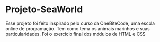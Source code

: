 # Projeto-SeaWorld
Esse projeto foi feito inspirado pelo curso da OneBiteCode, uma escola online de programação.
Tem como tema os animais marinhos e suas particularidades.
Foi o exercício final dos módulos de HTML e CSS
